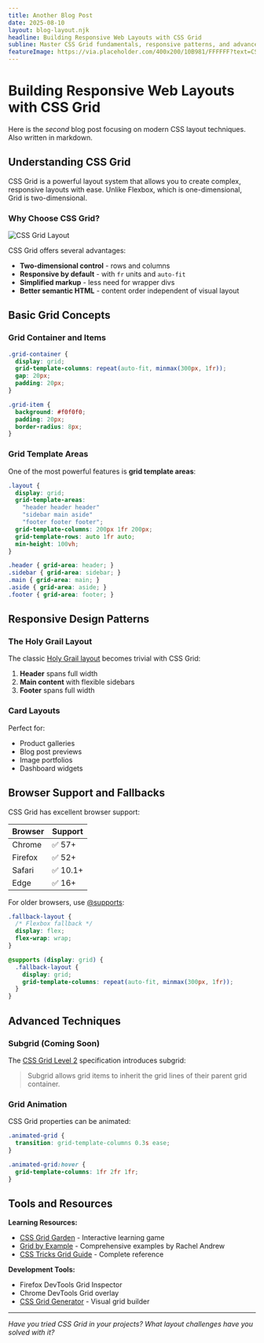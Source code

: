 ```yaml
---
title: Another Blog Post
date: 2025-08-10
layout: blog-layout.njk
headline: Building Responsive Web Layouts with CSS Grid
subline: Master CSS Grid fundamentals, responsive patterns, and advanced techniques for creating modern web layouts
featureImage: https://via.placeholder.com/400x200/10B981/FFFFFF?text=CSS+Grid+Layouts
---
```


# Building Responsive Web Layouts with CSS Grid

Here is the _second_ blog post focusing on modern CSS layout techniques. Also written in markdown.

## Understanding CSS Grid

CSS Grid is a powerful layout system that allows you to create complex, responsive layouts with ease. Unlike Flexbox, which is one-dimensional, Grid is two-dimensional.

### Why Choose CSS Grid?

![CSS Grid Layout](https://via.placeholder.com/600x400/10B981/FFFFFF?text=CSS+Grid+Layout)

CSS Grid offers several advantages:

- **Two-dimensional control** - rows and columns
- **Responsive by default** - with `fr` units and `auto-fit`
- **Simplified markup** - less need for wrapper divs
- **Better semantic HTML** - content order independent of visual layout

## Basic Grid Concepts

### Grid Container and Items

```css
.grid-container {
  display: grid;
  grid-template-columns: repeat(auto-fit, minmax(300px, 1fr));
  gap: 20px;
  padding: 20px;
}

.grid-item {
  background: #f0f0f0;
  padding: 20px;
  border-radius: 8px;
}
```

### Grid Template Areas

One of the most powerful features is **grid template areas**:

```css
.layout {
  display: grid;
  grid-template-areas:
    "header header header"
    "sidebar main aside"
    "footer footer footer";
  grid-template-columns: 200px 1fr 200px;
  grid-template-rows: auto 1fr auto;
  min-height: 100vh;
}

.header { grid-area: header; }
.sidebar { grid-area: sidebar; }
.main { grid-area: main; }
.aside { grid-area: aside; }
.footer { grid-area: footer; }
```

## Responsive Design Patterns

### The Holy Grail Layout

The classic [Holy Grail layout](https://en.wikipedia.org/wiki/Holy_grail_(web_design)) becomes trivial with CSS Grid:

1. **Header** spans full width
2. **Main content** with flexible sidebars
3. **Footer** spans full width

### Card Layouts

Perfect for:
- Product galleries
- Blog post previews
- Image portfolios
- Dashboard widgets

## Browser Support and Fallbacks

CSS Grid has excellent browser support:

| Browser | Support |
|---------|---------|
| Chrome | ✅ 57+ |
| Firefox | ✅ 52+ |
| Safari | ✅ 10.1+ |
| Edge | ✅ 16+ |

For older browsers, use [@supports](https://developer.mozilla.org/en-US/docs/Web/CSS/@supports):

```css
.fallback-layout {
  /* Flexbox fallback */
  display: flex;
  flex-wrap: wrap;
}

@supports (display: grid) {
  .fallback-layout {
    display: grid;
    grid-template-columns: repeat(auto-fit, minmax(300px, 1fr));
  }
}
```

## Advanced Techniques

### Subgrid (Coming Soon)

The [CSS Grid Level 2](https://www.w3.org/TR/css-grid-2/) specification introduces subgrid:

> Subgrid allows grid items to inherit the grid lines of their parent grid container.

### Grid Animation

CSS Grid properties can be animated:

```css
.animated-grid {
  transition: grid-template-columns 0.3s ease;
}

.animated-grid:hover {
  grid-template-columns: 1fr 2fr 1fr;
}
```

## Tools and Resources

**Learning Resources:**
- [CSS Grid Garden](https://cssgridgarden.com/) - Interactive learning game
- [Grid by Example](https://gridbyexample.com/) - Comprehensive examples by Rachel Andrew
- [CSS Tricks Grid Guide](https://css-tricks.com/snippets/css/complete-guide-grid/) - Complete reference

**Development Tools:**
- Firefox DevTools Grid Inspector
- Chrome DevTools Grid overlay
- [CSS Grid Generator](https://cssgrid-generator.netlify.app/) - Visual grid builder

---

*Have you tried CSS Grid in your projects? What layout challenges have you solved with it?*
